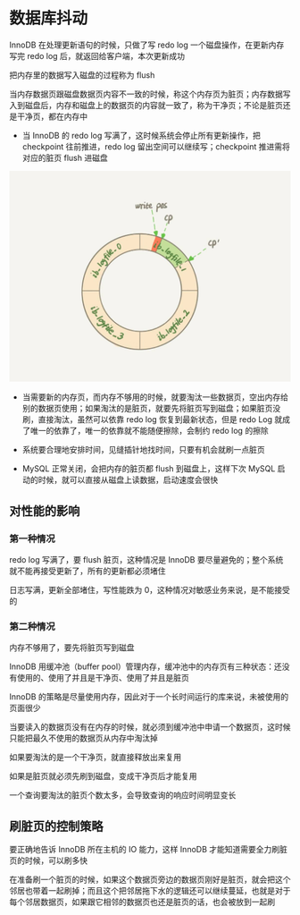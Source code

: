 # 数据库抖动

InnoDB 在处理更新语句的时候，只做了写 redo log 一个磁盘操作，在更新内存写完 redo log 后，就返回给客户端，本次更新成功

把内存里的数据写入磁盘的过程称为 flush

当内存数据页跟磁盘数据页内容不一致的时候，称这个内存页为脏页；内存数据写入到磁盘后，内存和磁盘上的数据页的内容就一致了，称为干净页；不论是脏页还是干净页，都在内存中

- 当 InnoDB 的 redo log 写满了，这时候系统会停止所有更新操作，把 checkpoint 往前推进，redo log 留出空间可以继续写；checkpoint 推进需将对应的脏页 flush 进磁盘

![01](数据库抖动.assets/01.jpg)

- 当需要新的内存页，而内存不够用的时候，就要淘汰一些数据页，空出内存给别的数据页使用；如果淘汰的是脏页，就要先将脏页写到磁盘；如果脏页没刷，直接淘汰，虽然可以依靠 redo log 恢复到最新状态，但是 redo Log 就成了唯一的依靠了，唯一的依靠就不能随便擦除，会制约 redo log 的擦除

- 系统要合理地安排时间，见缝插针地找时间，只要有机会就刷一点脏页

- MySQL 正常关闭，会把内存的脏页都 flush 到磁盘上，这样下次 MySQL 启动的时候，就可以直接从磁盘上读数据，启动速度会很快

## 对性能的影响

### 第一种情况

redo log 写满了，要 flush 脏页，这种情况是 InnoDB 要尽量避免的；整个系统就不能再接受更新了，所有的更新都必须堵住

日志写满，更新全部堵住，写性能跌为 0，这种情况对敏感业务来说，是不能接受的

### 第二种情况

内存不够用了，要先将脏页写到磁盘

InnoDB 用缓冲池（buffer pool）管理内存，缓冲池中的内存页有三种状态：还没有使用的、使用了并且是干净页、使用了并且是脏页

InnoDB 的策略是尽量使用内存，因此对于一个长时间运行的库来说，未被使用的页面很少

当要读入的数据页没有在内存的时候，就必须到缓冲池中申请一个数据页，这时候只能把最久不使用的数据页从内存中淘汰掉

如果要淘汰的是一个干净页，就直接释放出来复用

如果是脏页就必须先刷到磁盘，变成干净页后才能复用

一个查询要淘汰的脏页个数太多，会导致查询的响应时间明显变长

## 刷脏页的控制策略

要正确地告诉 InnoDB 所在主机的 IO 能力，这样 InnoDB 才能知道需要全力刷脏页的时候，可以刷多快

在准备刷一个脏页的时候，如果这个数据页旁边的数据页刚好是脏页，就会把这个邻居也带着一起刷掉；而且这个把邻居拖下水的逻辑还可以继续蔓延，也就是对于每个邻居数据页，如果跟它相邻的数据页也还是脏页的话，也会被放到一起刷
